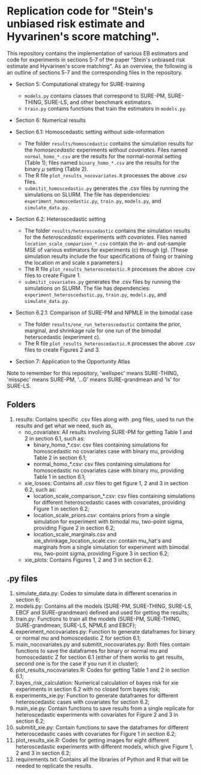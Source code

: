 # Replication code for "Stein's unbiased risk estimate and Hyvarinen's score matching". 

This repository contains the implementation of various EB estimators and code for experiments in sections 5-7 of the paper "Stein's unbiased risk estimate and Hyvarinen's score matching". As an overview, the following is an outline of sections 5-7 and the corresponding files in the repository.

* Section 5: Computational strategy for SURE-training
    - `models.py` contains classes that correspond to SURE-PM, SURE-THING, SURE-LS, and other benchmark estimators.
    - `train.py` contains functions that train the estimators in `models.py`. 

* Section 6: Numerical results
* Section 6.1: Homoscedastic setting without side-information
    - The folder `results/homoscedastic` contains the simulation results for the *homosecedastic* experiments *without covariates*. Files named `normal_homo_*.csv` are the results for the normal-normal setting (Table 1); files named `binary_homo_*.csv` are the results for the binary $\mu$ setting (Table 2).
    - The R file `plot_results_nocovariates.R` processes the above .csv files.
    - `submitit_homoscedastic.py` generates the .csv files by running the simulations on SLURM. The file has dependencies: `experiment_homoscedastic.py`, `train.py`, `models.py`, and `simulate_data.py`.

* Section 6.2: Heteroscedastic setting
    - The folder `results/heteroscedastic` contains the simulation results for the *heteroscedastic* experiments *with covariates*. Files named `location_scale_comparison_*.csv` contain the in- and out-sample MSE of various estimators for experiments (c) through (g). (These simulation results include the four specifications of fixing or training the location $m$ and scale $s$ parameters.) 
    - The R file `plot_results_heteroscedastic.R` processes the above .csv files to create Figure 1.
    - `submitit_covariates.py` generates the .csv files by running the simulations on SLURM. The file has dependencies: `experiment_heteroscedastic.py`, `train.py`, `models.py`, and `simulate_data.py`.

* Section 6.2.1: Comparison of SURE-PM and NPMLE in the bimodal case
    - The folder `results/one_run_heteroscedastic` contains the prior, marginal, and shrinkage rule for one run of the bimodal heterscedastic (experiment c). 
    - The R file `plot_results_heteroscedastic.R` processes the above .csv files to create Figures 2 and 3.

* Section 7: Application to the Opportunity Atlas 



Note to remember for this repository, 'wellspec' means SURE-THING, 'misspec' means SURE-PM, '...G' means SURE-grandmean and 'ls' for SURE-LS. 




## Folders 
1. results: Contains specific .csv files along with .png files, used to run the results and get what we need, such as, 
    - no_covariates: All results involving SURE-PM for getting Table 1 and 2 in section 6.1, such as: 
        - binary_homo_*.csv: csv files containing simulations for homoscedastic no covariates case with binary mu, providing Table 2 in section 6.1; 
        - normal_homo_*.csv: csv files containing simulations for homoscedastic no covariates case with binary mu, providing Table 1 in section 6.1; 
    - xie_losses: Contains all .csv files to get figure 1, 2 and 3 in section 6.2, such as: 
        - location_scale_comparison_*.csv: csv files containing simulations for different heteroscedastic cases with covariates, providing Figure 1 in section 6.2; 
        - location_scale_priors.csv: contains priors from a single simulation for experiment with bimodal mu, two-point sigma, providing Figure 2 in section 6.2; 
        - location_scale_marginals.csv and xie_shrinkage_location_scale.csv: contain mu_hat's and marginals from a single simulation for experiment with bimodal mu, two-point sigma, providing Figure 3 in section 6.2; 
    - xie_plots: Contains Figures 1, 2 and 3 in section 6.2. 

## .py files 
1. simulate_data.py: Codes to simulate data in different scenarios in section 6; 
2. models.py: Contains all the models (SURE-PM, SURE-THING, SURE-LS, EBCF and SURE-grandmean) defined and used for getting the results; 
3. train.py: Functions to train all the models (SURE-PM, SURE-THING, SURE-grandmean, SURE-LS, NPMLE and EBCF); 
4. experiment_nocovariates.py: Function to generate dataframes for binary or normal mu and homoscedastic Z for section 6.1; 
5. main_nocovariates.py and submitit_nocovariates.py: Both files contain functions to save the dataframes for binary or normal mu and homoscedastic Z for section 6.1 (either of them works to get results, second one is for the case if you run it in cluster); 
6. plot_results_nocovariates.R: Codes for getting Table 1 and 2 in section 6.1; 
7. bayes_risk_calculation: Numerical calculation of bayes risk for xie experiments in section 6.2 with no closed form bayes risk; 
8. experiments_xie.py: Function to generate dataframes for different heteroscedastic cases with covariates for section 6.2; 
9. main_xie.py: Contain functions to save results from a single replicate for heteroscedastic experiments with covariates for Figure 2 and 3 in section 6.2; 
10. submitit_xie.py: Contain functions to save the dataframes for different heteroscedastic cases with covariates for Figure 1 in section 6.2; 
11. plot_results_xie.R: Codes for getting images for eight different heteroscedastic experiments with different models, which give Figure 1, 2 and 3 in section 6.2; 
12. requirements.txt: Contains all the libraries of Python and R that will be needed to replicate the results. 
